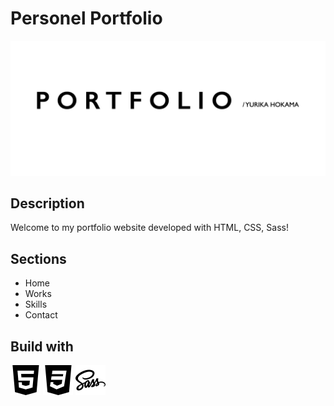 # Personel Portfolio

<img src="./src/Images/work01.jpg" />

## Description

Welcome to my portfolio website developed with HTML, CSS, Sass!

## Sections

- Home
- Works
- Skills
- Contact

## Build with

<p align="left">
  <img alt="html5 icon" src="./src/Images/html_icon.png"/>
  <img alt="css3 icon" src="./src/Images/css_icon.png"/>
  <img alt="sass icon" src="./src/Images/sass_icon.png"/>
</p>
